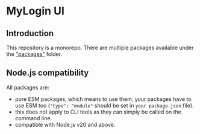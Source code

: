 # MyLogin UI

## Introduction

This repository is a monorepo. There are multiple packages available under the ["packages"](https://github.com/aversini/mylogin-ui/tree/main/packages) folder.

## Node.js compatibility

All packages are:

- pure ESM packages, which means to use them, your packages have to use ESM too (`"type": "module"` should be set in `your package.json` file).
- this does not apply to CLI tools as they can simply be called on the command line.
- compatible with Node.js v20 and above.
